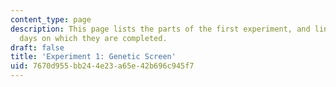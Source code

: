 ```yaml
---
content_type: page
description: This page lists the parts of the first experiment, and links to the lab
  days on which they are completed.
draft: false
title: 'Experiment 1: Genetic Screen'
uid: 7670d955-bb24-4e23-a65e-42b696c945f7
---
```

